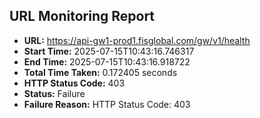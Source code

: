 ## URL Monitoring Report

- **URL:** https://api-gw1-prod1.fisglobal.com/gw/v1/health
- **Start Time:** 2025-07-15T10:43:16.746317
- **End Time:** 2025-07-15T10:43:16.918722
- **Total Time Taken:** 0.172405 seconds
- **HTTP Status Code:** 403
- **Status:** Failure
- **Failure Reason:** HTTP Status Code: 403
